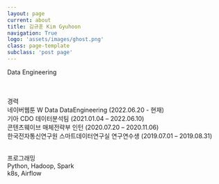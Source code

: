 ```yaml
---
layout: page
current: about
title: 김규훈 Kim Gyuhoon
navigation: True
logo: 'assets/images/ghost.png'
class: page-template
subclass: 'post page'
---
```


Data Engineering <br/>
<br/>

<br/>
경력 <br/>
네이버웹툰 W Data DataEngineering (2022.06.20 - 현재) <br/>
기아 CDO 데이터분석팀 (2021.01.04 – 2022.06.10) <br/>
콘텐츠웨이브 매체전략부 인턴 (2020.07.20 – 2020.11.06) <br/>
한국전자통신연구원 스마트데이터연구실 연구연수생 (2019.07.01 – 2019.08.31) <br/>
<br/>

프로그래밍<br/>
Python, Hadoop, Spark  
k8s, Airflow